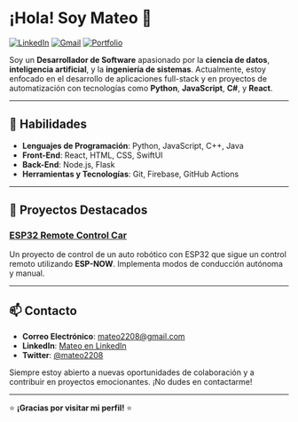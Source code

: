 # ¡Hola! Soy Mateo 👋

[![LinkedIn](https://img.shields.io/badge/LinkedIn-Mateo-blue)](https://www.linkedin.com/in/mateo-soto-bb6ba0316)
[![Gmail](https://img.shields.io/badge/Email-mateo2208%40gmail.com-red)](mailto:mateo2208@gmail.com)
[![Portfolio](https://img.shields.io/badge/Portfolio-mateo2208.github.io-black)](https://mateo2208.github.io)

Soy un **Desarrollador de Software** apasionado por la **ciencia de datos**, **inteligencia artificial**, y la **ingeniería de sistemas**. Actualmente, estoy enfocado en el desarrollo de aplicaciones full-stack y en proyectos de automatización con tecnologías como **Python**, **JavaScript**, **C#**, y **React**.

---

## 🚀 Habilidades

- **Lenguajes de Programación**: Python, JavaScript, C++, Java
- **Front-End**: React, HTML, CSS, SwiftUI
- **Back-End**: Node.js, Flask
- **Herramientas y Tecnologías**: Git, Firebase, GitHub Actions
---

## 💼 Proyectos Destacados

### [ESP32 Remote Control Car](https://github.com/Mateo2208/ESP32RemoteControlCar)
Un proyecto de control de un auto robótico con ESP32 que sigue un control remoto utilizando **ESP-NOW**. Implementa modos de conducción autónoma y manual.

---

## 📫 Contacto

- **Correo Electrónico**: [mateo2208@gmail.com](mailto:mateo2208@gmail.com)
- **LinkedIn**: [Mateo en LinkedIn](https://www.linkedin.com/in/tu-enlace)
- **Twitter**: [@mateo2208](https://twitter.com/VFXV2208)

Siempre estoy abierto a nuevas oportunidades de colaboración y a contribuir en proyectos emocionantes. ¡No dudes en contactarme!

---

⭐️ **¡Gracias por visitar mi perfil!** ⭐️
